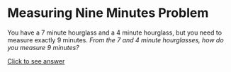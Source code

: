 # Measuring Nine Minutes Problem

You have a 7 minute hourglass and a 4 minute hourglass, but you need to measure 
exactly 9 minutes. *From the 7 and 4 minute hourglasses, how do you measure 9 
minutes?*

[Click to see answer](../answers/measuring_nine_minutes_answer.md)
